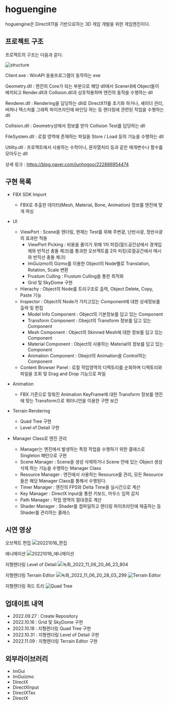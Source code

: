 # hoguengine
hoguengine은 DirectX11을 기반으로하는 3D 게임 개발을 위한 게임엔진이다.


## 프로젝트 구조

프로젝트의 구조는 다음과 같다.

![structure](https://user-images.githubusercontent.com/97880907/201290163-d17da171-8277-4f35-83d3-7dedbc3e9a33.png)

Client.exe : WinAPI 응용프로그램이 동작하는 exe

Geometry.dll : 엔진의 Core가 되는 부분으로 해당 dll에서 Scene내에 Object들이 배치되고 Render.dll과 Collision.dll과 상호작용하며 엔진의 동작을 수행하는 dll

Renderer.dll : Rendering을 담당하는 dll로 DirectX11를 초기화 하거나, 셰이더 관리, 버퍼나 텍스처를 그래픽 파이프라인에 바인딩 하는 등 렌더링에 관련된 작업을 수행하는 dll

Collision.dll : Geometry상에서 정보를 받아 Collision Test를 담당하는 dll

FileSystem.dll : 로컬 영역에 존재하는 파일을 Store / Load 등의 기능을 수행하는 dll

Utility.dll : 프로젝트에서 사용하는 수학이나, 문자열처리 등과 같은 매개변수나 함수를 모아두는 dll

상세 링크 : <https://blog.naver.com/junhogoo/222886954474>

## 구현 목록

* FBX SDK Import
  * FBX로 추출한 데이터(Mesh, Material, Bone, Animation) 정보를 엔진에 맞게 파싱

* UI
  * ViewPort : Scene을 렌더링, 현재는 Test를 위해 주변광, 난반사광, 정반사광의 효과만 적용
    * ViewPort Picking : 비용을 줄이기 위해 1차 피킹(월드공간상에서 경계입체와 반직선 충돌 체크)를 통과한 오브젝트를 2차 피킹(로컬공간에서 메시와 반직선 충돌 체크) 
    * ImGuizmo의 Gizmo를 이용한 Object의 Node별로 Translation, Rotation, Scale 변환  
    * Frustum Culling : Frustum Culling을 통한 최적화
    * Grid 및 SkyDome 구현
  * Hierachy : Object의 Node를 트리구조로 출력, Object Delete, Copy, Paste 기능 
  * Inspector : Object의 Node가 가지고있는 Component에 대한 상세정보를 출력 및 편집
    * Model Info Component : Object의 기본정보를 담고 있는 Component
    * Transform Component : Obejct의 Transform 정보를 담고 있는 Component
    * Mesh Component : Object의 Skinned Mesh에 대한 정보를 담고 있는 Component
    * Material Component : Object의 사용하는 Material의 정보를 담고 있는 Component
    * Animation Component : Obejct의 Animation을 Control하는 Component
  * Content Browser Panel : 로컬 작업영역의 디렉토리를 순회하며 디렉토리와 파일을 조회 및 Drag and Drop 기능으로 파일 

* Animation
  * FBX 기준으로 맞춰진 Animation KeyFrame에 대한 Transform 정보를 엔진에 맞는 Transform으로 쿼터니언을 이용한 구면 보간
  
* Terrain Rendering
  * Quad Tree 구현  
  * Level of Detail 구현
  
* Manager Class로 엔진 관리
  * Manager는 엔진에서 발생하는 특정 작업을 수행하기 위한 클래스로 Singleton 패턴으로 구현
  * Scene Manager : Scene을 생성 삭제하거나 Scene 안에 있는 Object 생성 삭제 하는 기능을 수행하는 Manager Class
  * Resource Manager : 엔진에서 사용하는 Resource를 관리, 모든 Resource들은 해당 Manager Class를 통해서 수행된다.
  * Timer Manager : 엔진의 FPS와 Delta Time을 실시간으로 계산
  * Key Manager : DirectX Input을 통한 키보드, 마우스 입력 감지
  * Path Manager : 작업 영역의 절대경로 계산
  * Shader Manager : Shader를 컴파일하고 렌더링 파이프라인에 제출하는 등 Shader를 관리하는 클래스
  

## 시연 영상

오브젝트 편집
![20221016_편집](https://user-images.githubusercontent.com/97880907/196042041-8ebd2c20-6d01-43e7-8d7e-f4a8347f1fdd.gif)

애니메이션
![20221016_애니메이션](https://user-images.githubusercontent.com/97880907/196042037-8d3d6ead-131c-4832-8ec7-988205129b36.gif)

지형렌더링 Level of Detail
![녹화_2022_11_06_20_46_23_804](https://user-images.githubusercontent.com/97880907/200168685-f499ce58-e375-4e92-acd8-0c87413ea6f8.gif)

지형렌더링 Terrain Editor
![녹화_2022_11_06_20_28_03_299](https://user-images.githubusercontent.com/97880907/200168510-62839c4d-3332-4554-9f86-d3f2330061b3.gif)
![Terrain Editor](https://user-images.githubusercontent.com/97880907/200875212-ca0611c0-d1e1-4627-b03a-1cc14a0f343c.gif)

지형렌더링 쿼드 트리
![Quad Tree](https://user-images.githubusercontent.com/97880907/204195752-172c6bd3-11b7-423b-94d0-e17e90aac645.gif)



## 업데이트 내역
- 2022.09.27 : Create Repository
- 2022.10.16 : Grid 및 SkyDome 구현
- 2022.10.18 : 지형렌더링 Quad Tree 구현
- 2022.10.31 : 지형렌더링 Level of Detail 구현
- 2022.11.09 : 지형렌더링 Terrain Editor 구현

## 외부라이브러리
* ImGui
* ImGuizmo
* DirectX
* DirectXInput
* DirectXTex
* DirectX

